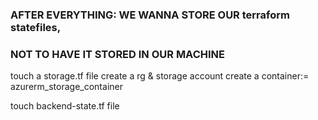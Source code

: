 ### AFTER EVERYTHING: WE WANNA STORE OUR terraform statefiles, 
### NOT TO HAVE IT STORED IN OUR MACHINE ###

touch a storage.tf file
create a rg & storage account 
create a container:= azurerm_storage_container

touch backend-state.tf file